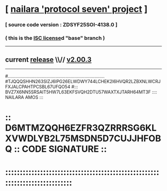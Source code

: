 
# [ [nailara 'protocol seven' project](http://nailara.network/) ]

### [ source code version : ZDSYF25SOI-4138.0 ]

### ( this is the [ISC license](license)d "base" branch )
---
## current [release](https://github.com/nailara-technologies/protocol-7/releases) \\\\// [v2.00.3](https://github.com/nailara-technologies/protocol-7/releases/tag/v2.00.3)
---

#.............................................................................
#TJQQQSHHN263SIZJ6IPG26ELWDWY744LCHEK2I6HVQR2LZBXNLWCRJFXJALCPAHTPCSBL67UFQO54
#::: BVZ7X6NN5SRSAIT5HW7L63EKFSVQH2DTU57WAXTXJTARH64MT3F :::: NAILARA AMOS :::
# :: D6MTMZQQH6EZFR3QZRRRSG6KLXVWDLYB2L75MSDN5D7CUJJHFOBQ :: CODE SIGNATURE ::
# ::::::::::::::::::::::::::::::::::::::::::::::::::::::::::::::::::::::::::::
